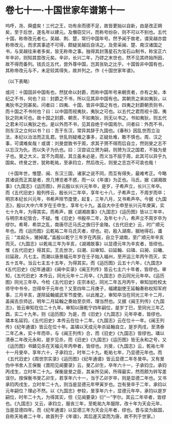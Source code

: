 # 卷七十一·十国世家年谱第十一

呜呼，尧、舜盛矣！三代之王，功有余而德不足，故皆更始以自新，由是改正朔矣，至于后世，遂名年以建元。及僭窃交兴，而称号纷杂，则不可以不别也。五代十国，称帝改元者七。吴越、荆、楚，常行中国年号。然予闻于故老，谓吴越亦尝称帝改元，而求其事迹不可得，颇疑吴越后自讳之。及旁采闽、楚、南汉诸国之书，与吴越往来者多矣，皆无称帝之事。独得其封落星石为宝石山制书，称宝正六年辛卯，则知其尝改元矣。辛卯，长兴二年，乃镠之末世也，然不见其终始所因，故不得而备列。钱氏讫五代，尝外尊中国，岂其张轨之比乎。十国皆非中国有也，其称帝改元与不，未足较其得失，故并列之。作《十国世家年谱》。

（以下表略）

或问：十国固非中国有也，然犹命以封爵，而称中国年号来朝贡者，亦有之矣，本纪之不书，何也？曰：封爵之不书，所以见其非中国有也。其朝贡之来如夷狄，以夷狄书之则甚矣。问者曰：四夷、十国，皆非中国之有也，四夷之封爵朝贡则书，而十国之不书何也？曰：以中国而视夷狄，夷狄之可也。以五代之君而视十国，夷狄之则未可也。故十国之封爵、朝贡，不如夷狄，则无以书之。书如夷狄，则五代之君未可以夷狄之也。是以外而不书，见其自绝于中国焉尔。问者曰：外而不书，则东汉之立何以书？曰：吾于东汉，常异其辞于九国也。《春秋》因乱世而立治法，本纪以治法而正乱君。世乱则疑难之事多，正疑处难，敢不慎也。周、汉之事，可谓难矣哉！或谓：刘旻尝致书于周，求其子赟不得而后自立，然则旻之志不以忘汉为仇，而以失子为仇也。曰：汉尝诏立赟为嗣，则赟为汉之国君，不独为旻子也。旻之大义，宜不为周屈，其立虽未必是，而义当不屈于周，此其可以异乎九国矣。终旻之世，犹称乾祐，至承钧立，然后改元，则旻之志岂不可哀也哉！

（十国年世，惟楚、闽、东汉三国，诸家之说不同，而互有得失，最难考正。今略其诸说而正其是者，庶几博览者不惑，而一以《年谱》为正也。马氏，据《湖湘故事》《九国志》《运历图》，并云殷以长兴元年卒，是岁，子希声立，长兴三年卒。而《五代旧史》殷列传云，殷长兴二年卒，享年七十八，子希声立，不周岁而卒；明宗本纪长兴元年，书希声除节度使，起复，三年八月，又书希声卒。今据《九国志》，殷以大中六年岁在壬申生，享年七十九。盖自大中壬申至长兴元年庚寅，实七十九年，为得其实。而希声，据《湖湘故事》《九国志》《运历图》皆以三年卒，与明宗本纪皆合，不疑。惟《旧史》书殷卒二年，及年七十八，希声立不周岁卒为缪尔。希萼、希崇之乱，南唐尽迁马氏之族归于金陵。《五代旧史》云，时广顺元年也。而《运历图》云乾祐二年马氏灭者，缪也。初，殷入湖南，掘地得石，谶云：“龙起头，猪掉尾。”盖殷以乾宁三年岁在丙辰，自立于湖南，至广顺元年辛亥而灭。《九国志》以乾祐三年为辛亥，《湖湘故事》以显德元年为辛亥者，皆缪也。惟《五代旧史》得其实。王氏世次，曰潮、曰审知、曰延翰、曰璘、曰昶、曰曦、曰延政，凡七主。而潮以唐景福元年岁在壬子始入福州，至开运三年丙午而灭，实五十五年。当云七主五十五年，为得其实。而《运历图》云五十六年，《九国志》《五代旧史》《纪年通谱》《闽中实录》《闽王列传》皆云七主六十年者，皆缪也。审知，《五代旧史》本传云，同光元年十二月卒，《九国志》亦云同光元年卒。《运历图》同光三年卒。今检《五代旧史》庄宗本纪，同光二年五月丙午，审知加检校太师守中书令，岂得卒于元年也？又至四年二月庚子，福建副使王延翰奏称权知军府事，三月辛亥，遂除延翰威武军节度使。以此推之，审知卒当在同光三年十二月，盖闽去京师远，明年二月延翰之奏始至京师，理当然也。又据《闽王列传》《九国志》，皆云审知在位二十九年。审知以唐乾宁四年嗣位，是岁丁巳，至同光三年乙酉，实二十九年。则《运历图》为是，而《旧史》《九国志》元年卒者，皆缪也。璘本名延钧，《五代旧史》本传云在位十二年。《九国志》云在位十一年。《闽王列传》《纪年通谱》皆云在位十年。盖璘以天成元年杀延翰自立，是岁丙戌，至清泰二年乙未，实十年而卒，与《闽王列传》合，而《旧史》《九国志》皆缪也。璘以清泰二年改元永和，是岁见杀，而《旧史》《九国志》《运历图》皆无永和之号，又《运历图》书鏻见杀在天福元年丙申者，皆缪也。刘旻，《九国志》云，乾祐七年十一月旻卒，享年六十，子承钧立，时年二十九。乾祐七年，乃显德元年也。而《五代旧史》《周世宗实录》《运历图》《纪年通谱》皆云显德二年冬旻卒。又有旻伪中书舍人王保衡《晋阳见闻要录》云，旻乙卯生，卒年六十一，子承钧立。承钧丙戌生，立时年二十九。保衡是旻之臣，其亲所见闻，所得最实，然而颇为转写差误尔。按保衡书旻乙卯生，若享年六十一，当于乙卯岁卒，则是显德二年也。又书承钧丙戌生，立时年二十九，则当是显德元年甲寅岁也。岂有旻卒于二年，承钧以元年嗣位？理必不然。以《九国志》参较，旻享年六十，显德元年卒，承钧以是岁嗣位，时年二十九，为得其实，但《见闻要录》衍“一”字尔。其云二年卒者，皆缪也。《九国志》又云，承钧立，服丧三年，至乾祐九年服除，改十年为天会元年，当是显德四年。而《纪年通谱》以显德三年为天会元年者，缪也。晋与梁为敌国，自称天祐者二十年，故首列于《年谱》，其后遂灭梁而为唐，故不列于世家。）
